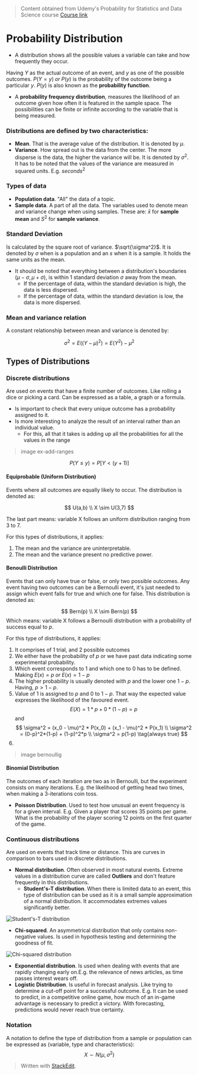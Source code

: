 > Content obtained from Udemy's Probability for Statistics and Data Science course [Course link](https://telusinternational.udemy.com/course/probability-for-statistics-and-data-science)

# Probability Distribution

- A distribution shows all the possible values a variable can take and how frequently they occur. 

Having $Y$ as the actual outcome of an event, and $y$ as one of the possible outcomes. $P(Y=y)\;or\;P(y)$  is the probability of the outcome being a particular $y$. $P(y)$ is also known as the **probability function**.

- A **probability frequency distribution**, measures the likelihood of an outcome given how often it is featured in the sample space. The possibilities can be finite or infinite according to the variable that is being measured.

### Distributions are defined by two characteristics: 
- **Mean**. That is the average value of the distribution. It is denoted by $\mu$.
- **Variance**. How spread out is the data from the center. The more disperse is the data, the higher the variance will be. It is denoted by $\sigma^2$. It has to be noted that the values of the variance are measured in squared units. E.g. $seconds^2$

### Types of data
- **Population data**. "All" the data of a topic.
- **Sample data**. A part of all the data.  The variables used to denote mean and variance change when using samples. These are: $\bar{x}$ for **sample mean** and $S^2$ for **sample variance**.

### Standard Deviation

Is calculated by the square root of variance. $\sqrt{\sigma^2}$. It is denoted by $\sigma$ when is a population and an $s$ when it is a sample. It holds the same units as the mean.

- It should be noted that everything between a distribution's boundaries $(\mu-\sigma, \mu+\sigma)$, is within 1 standard deviation $\sigma$ away from the mean.
	- If the percentage of data, within the standard deviation is high, the data is less dispersed.
	- If the percentage of data, within the standard deviation is low, the data is more dispersed.

### Mean and variance relation

A constant relationship between mean and variance is denoted by: 

$$
\sigma^2 = E((Y-\mu)^2) = E(Y^2) - \mu^2
$$

## Types of Distributions

### Discrete distributions

Are used on events that have a finite number of outcomes. Like rolling a dice or picking a card. Can be expressed as a table, a graph or a formula. 

- Is important to check that every unique outcome has a probability assigned to it.
- Is more interesting  to analyze the result of an interval rather than an individual value.
	- For this, all that it takes is adding up all the probabilities for all the values in the range

> image ex-add-ranges

$$
P(Y \leq y) = P[Y < (y+1)]
$$
	

#### **Equiprobable (Uniform Distribution)**
Events where all outcomes are equally likely to occur. The distribution is denoted as: 

$$
U(a,b) \\
X \sim U(3,7)
$$

The last part means: variable X follows an uniform distribution ranging from 3 to 7.

For this types of distributions, it applies:
1. The mean and the variance are uninterpretable.
2. The mean and the variance present no predictive power.


#### **Benoulli Distribution**
Events that can only have true or false, or only two possible outcomes. Any event having two outcomes can be a Bernoulli event, it's just needed to assign which event falls for true and which one for false. This distribution is denoted as: 

$$
Bern(p) \\
X \sim Bern(p)
$$
Which means: variable X follows a Bernoulli distribution with a probability of success equal to $p$.

For this type of distributions, it applies: 
1. It comprises of 1 trial, and 2 possible outcomes
2. We either have the probability of $p$ or we have past data indicating some experimental probability.
3. Which event corresponds to 1 and which one to 0 has to be defined. Making $E(x) = p \;or\;E(x)= 1- p$
4. The higher probability is usually denoted with $p$ and the lower one $1 -p$. Having, $p > 1-p$.
5. Value of 1 is assigned to $p$ and 0 to $1-p$. That way the expected value expresses the likelihood of the favoured event. 
$$
E(X) = 1*p + 0*(1-p) = p
$$
and 
$$
\sigma^2 = (x_0 - \mu)^2 * P(x_0) + (x_1 - \mu)^2 * P(x_1) \\
\sigma^2 = (0-p)^2*(1-p) + (1-p)^2*p \\
\sigma^2 = p(1-p) \tag{always true}
$$
6. 

> image bernoullig

#### **Binomial Distribution**

The outcomes of each iteration are two as in Bernoulli, but the experiment consists on many iterations. E.g. the likelihood of getting head two times, when making a 3-iterations coin toss.
- **Poisson Distribution**. Used to test how unusual an event frequency is for a given interval. E.g. Given a player that scores 35 points per game. What is the probability of the player scoring 12 points on the first quarter of the game.

### Continuous distributions

Are used on events that track time or distance. This are curves in comparison to bars used in discrete distributions.

- **Normal distribution**. Often observed in most natural events. Extreme values in a distribution curve are called **Outliers** and don't feature frequently in this distributions.
	- **Student's-T distribution**. When there is limited data to an event, this type of distribution can be used as it is a small sample approximation of a normal distribution. It accommodates extremes values significantly better.

![Student's-T distribution](https://raw.githubusercontent.com/euphonie/study-notes/master/Computer%20Science/Theory/Statistics/studentst.png)

- **Chi-squared**. An asymmetrical distribution that only contains non-negative values. Is used in hypothesis testing and determining the goodness of fit. 

![Chi-squared distribution](https://raw.githubusercontent.com/euphonie/study-notes/master/Computer%20Science/Theory/Statistics/chisquared.png)

- **Exponential distribution**. Is used when dealing with events that are rapidly changing early on.E.g. the relevance of news articles, as time passes interest wears off. 
- **Logistic Distribution**. Is useful in forecast analysis. Like trying to determine a cut-off point for a successful outcome. E.g. It can be used to predict, in a competitive online game, how much of an in-game advantage is necessary to predict a victory. With forecasting, predictions would never reach true certainty.

### Notation
A notation to define the type of distribution from a sample or population can be expressed as (variable, type and characteristics): 
$$
X \sim N (\mu, \sigma^2)
$$

> Written with [StackEdit](https://stackedit.io/).
<!--stackedit_data:
eyJoaXN0b3J5IjpbMTYwNTUyNTE1NywtMTYyMjIzNDI0OSwtMT
QwNzM2ODY2NSwyMjcxNzk1ODQsLTYyNDMyODYsMTE1MzQ4ODE0
MSwtMTI4MDUzMzY0OF19
-->